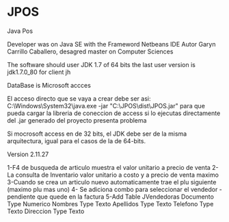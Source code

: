 # JPOS
Java Pos 

Developer was on Java SE with the Frameword Netbeans IDE
Autor Garyn Carrillo Caballero, desagred master on Computer Sciences

The software should user JDK 1.7 of 64 bits 
the last user version is jdk1.7.0_80 for client jh

DataBase is Microsoft accces


El acceso directo que se vaya a crear debe ser asi:
C:\Windows\System32\java.exe -jar "C:\JPOS\dist\JPOS.jar"
para que pueda cargar la libreria de coneccion de access
si lo ejecutas directamente del .jar generado del proyecto presenta problema


Si mocrosoft access en de 32 bits, el JDK debe ser de la misma arquitectura, igual para el casos de la de 64-bits.


Version 2.11.27

1-F4 de busqueda de articulo muestra el valor unitario a precio de venta
2-La consulta de Inventario valor unitario a costo y a precio de venta maximo
3-Cuando se crea un articulo nuevo automaticamente trae el plu siguiente (maximo plu mas uno)
4- Se adiciona combo para seleccionar el vendedor - pendiente que quede en la factura
5-Add Table JVendedoras
  Documento  Type Numerico
  Nombres  Type Texto
  Apellidos Type Texto
  Telefono Type Texto
  Direccion Type Texto
